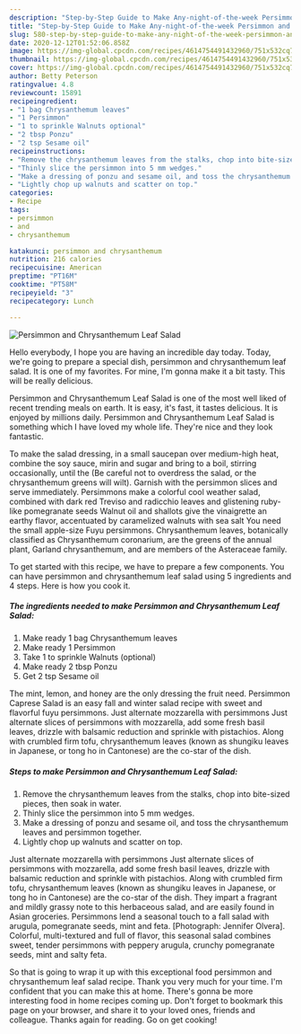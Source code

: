 ```yaml
---
description: "Step-by-Step Guide to Make Any-night-of-the-week Persimmon and Chrysanthemum Leaf Salad"
title: "Step-by-Step Guide to Make Any-night-of-the-week Persimmon and Chrysanthemum Leaf Salad"
slug: 580-step-by-step-guide-to-make-any-night-of-the-week-persimmon-and-chrysanthemum-leaf-salad
date: 2020-12-12T01:52:06.858Z
image: https://img-global.cpcdn.com/recipes/4614754491432960/751x532cq70/persimmon-and-chrysanthemum-leaf-salad-recipe-main-photo.jpg
thumbnail: https://img-global.cpcdn.com/recipes/4614754491432960/751x532cq70/persimmon-and-chrysanthemum-leaf-salad-recipe-main-photo.jpg
cover: https://img-global.cpcdn.com/recipes/4614754491432960/751x532cq70/persimmon-and-chrysanthemum-leaf-salad-recipe-main-photo.jpg
author: Betty Peterson
ratingvalue: 4.8
reviewcount: 15891
recipeingredient:
- "1 bag Chrysanthemum leaves"
- "1 Persimmon"
- "1 to sprinkle Walnuts optional"
- "2 tbsp Ponzu"
- "2 tsp Sesame oil"
recipeinstructions:
- "Remove the chrysanthemum leaves from the stalks, chop into bite-sized pieces, then soak in water."
- "Thinly slice the persimmon into 5 mm wedges."
- "Make a dressing of ponzu and sesame oil, and toss the chrysanthemum leaves and persimmon together."
- "Lightly chop up walnuts and scatter on top."
categories:
- Recipe
tags:
- persimmon
- and
- chrysanthemum

katakunci: persimmon and chrysanthemum 
nutrition: 216 calories
recipecuisine: American
preptime: "PT16M"
cooktime: "PT58M"
recipeyield: "3"
recipecategory: Lunch

---
```



![Persimmon and Chrysanthemum Leaf Salad](https://img-global.cpcdn.com/recipes/4614754491432960/751x532cq70/persimmon-and-chrysanthemum-leaf-salad-recipe-main-photo.jpg)

Hello everybody, I hope you are having an incredible day today. Today, we're going to prepare a special dish, persimmon and chrysanthemum leaf salad. It is one of my favorites. For mine, I'm gonna make it a bit tasty. This will be really delicious.

Persimmon and Chrysanthemum Leaf Salad is one of the most well liked of recent trending meals on earth. It is easy, it's fast, it tastes delicious. It is enjoyed by millions daily. Persimmon and Chrysanthemum Leaf Salad is something which I have loved my whole life. They're nice and they look fantastic.

To make the salad dressing, in a small saucepan over medium-high heat, combine the soy sauce, mirin and sugar and bring to a boil, stirring occasionally, until the (Be careful not to overdress the salad, or the chrysanthemum greens will wilt). Garnish with the persimmon slices and serve immediately. Persimmons make a colorful cool weather salad, combined with dark red Treviso and radicchio leaves and glistening ruby-like pomegranate seeds Walnut oil and shallots give the vinaigrette an earthy flavor, accentuated by caramelized walnuts with sea salt You need the small apple-size Fuyu persimmons. Chrysanthemum leaves, botanically classified as Chrysanthemum coronarium, are the greens of the annual plant, Garland chrysanthemum, and are members of the Asteraceae family.


To get started with this recipe, we have to prepare a few components. You can have persimmon and chrysanthemum leaf salad using 5 ingredients and 4 steps. Here is how you cook it.

<!--inarticleads1-->

##### The ingredients needed to make Persimmon and Chrysanthemum Leaf Salad:

1. Make ready 1 bag Chrysanthemum leaves
1. Make ready 1 Persimmon
1. Take 1 to sprinkle Walnuts (optional)
1. Make ready 2 tbsp Ponzu
1. Get 2 tsp Sesame oil


The mint, lemon, and honey are the only dressing the fruit need. Persimmon Caprese Salad is an easy fall and winter salad recipe with sweet and flavorful fuyu persimmons. Just alternate mozzarella with persimmons Just alternate slices of persimmons with mozzarella, add some fresh basil leaves, drizzle with balsamic reduction and sprinkle with pistachios. Along with crumbled firm tofu, chrysanthemum leaves (known as shungiku leaves in Japanese, or tong ho in Cantonese) are the co-star of the dish. 

<!--inarticleads2-->

##### Steps to make Persimmon and Chrysanthemum Leaf Salad:

1. Remove the chrysanthemum leaves from the stalks, chop into bite-sized pieces, then soak in water.
1. Thinly slice the persimmon into 5 mm wedges.
1. Make a dressing of ponzu and sesame oil, and toss the chrysanthemum leaves and persimmon together.
1. Lightly chop up walnuts and scatter on top.


Just alternate mozzarella with persimmons Just alternate slices of persimmons with mozzarella, add some fresh basil leaves, drizzle with balsamic reduction and sprinkle with pistachios. Along with crumbled firm tofu, chrysanthemum leaves (known as shungiku leaves in Japanese, or tong ho in Cantonese) are the co-star of the dish. They impart a fragrant and mildly grassy note to this herbaceous salad, and are easily found in Asian groceries. Persimmons lend a seasonal touch to a fall salad with arugula, pomegranate seeds, mint and feta. [Photograph: Jennifer Olvera]. Colorful, multi-textured and full of flavor, this seasonal salad combines sweet, tender persimmons with peppery arugula, crunchy pomegranate seeds, mint and salty feta. 

So that is going to wrap it up with this exceptional food persimmon and chrysanthemum leaf salad recipe. Thank you very much for your time. I'm confident that you can make this at home. There's gonna be more interesting food in home recipes coming up. Don't forget to bookmark this page on your browser, and share it to your loved ones, friends and colleague. Thanks again for reading. Go on get cooking!
